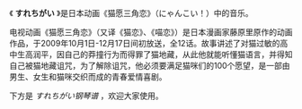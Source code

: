 

《 **すれちがい** 》是日本动画《猫愿三角恋》（にゃんこい！）中的音乐。

  

电视动画《猫愿三角恋》（又译《猫恋》、《喵恋》）是日本漫画家藤原里原作的动画作品，于2009年10月1日-12月17日间初放送，全12话。故事讲述了对猫过敏的高中生高润平，因自己的莽撞行为而得罪了猫地藏，从此他就能听懂猫语言，并得知自己被猫地藏诅咒，为了解除诅咒，他必须要满足猫咪们的100个愿望，是一部由男生、女生和猫咪交织而成的青春爱情喜剧。

  

下方是 _すれちがい钢琴谱_ ，欢迎大家使用。

